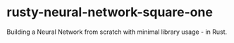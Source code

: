# rusty-neural-network-square-one
Building a Neural Network from scratch with minimal library usage - in Rust.
